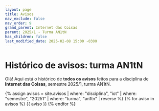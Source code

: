 ```yaml
---
layout: page
title: Avisos
nav_exclude: false
nav_order: 9
grand_parent: Internet das Coisas
parent: 2025/1 - Turma AN1tN
has_children: false
last_modified_date: 2025-02-08 15:00 -0300
---
```


# Histórico de avisos: turma AN1tN

Olá! Aqui está o histórico de **todos os avisos** feitos para a
disciplina de **Internet das Coisas**, semestre 2025/1, turma AN1tN.

{% assign avisos = site.avisos
     | where: "disciplina", "iot"
     | where: "semestre", "20251"
     | where: "turma", "an1tn"
     | reverse  %}
{% for aviso in avisos %}
{{ aviso }}
{% endfor %}
